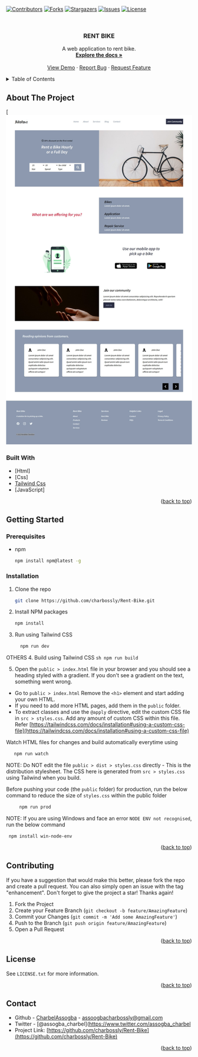 <div id="top"></div>

[![Contributors][contributors-shield]][contributors-url]
[![Forks][forks-shield]][forks-url]
[![Stargazers][stars-shield]][stars-url]
[![Issues][issues-shield]][issues-url]
[![License][license-shield]][license-url]




<br />
<div align="center">


  <h3 align="center">RENT BIKE</h3>

  <p align="center">
    A web application to rent bike.
    <br />
    <a href="https://github.com/charbossly/Rent-Bike"><strong>Explore the docs »</strong></a>
    <br />
    <br />
    <a href="https://charbossly.github.io/Rent-Bike/">View Demo</a>
    ·
    <a href="https://github.com/charbossly/Rent-Bike/issues">Report Bug</a>
    ·
    <a href="https://github.com/charbossly/Rent-Bike/issues">Request Feature</a>
  </p>
</div>



<!-- TABLE OF CONTENTS -->
<details>
  <summary>Table of Contents</summary>
  <ol>
    <li>
      <a href="#about-the-project">About The Project</a>
      <ul>
        <li><a href="#built-with">Built With</a></li>
      </ul>
    </li>
    <li>
      <a href="#getting-started">Getting Started</a>
      <ul>
        <li><a href="#prerequisites">Prerequisites</a></li>
        <li><a href="#installation">Installation</a></li>
      </ul>
    </li>
    <li><a href="#contributing">Contributing</a></li>
    <li><a href="#license">License</a></li>
    <li><a href="#contact">Contact</a></li>
  </ol>
</details>



<!-- ABOUT THE PROJECT -->
## About The Project

[![Product Name Screen Shot](./screenshot.png)


### Built With


* [Html]
* [Css]
* [Tailwind Css](https://tailwindcss.com/)
* [JavaScript]

<p align="right">(<a href="#top">back to top</a>)</p>



<!-- GETTING STARTED -->
## Getting Started

### Prerequisites

* npm
  ```sh
  npm install npm@latest -g
  ```

### Installation


1. Clone the repo
   ```sh
   git clone https://github.com/charbossly/Rent-Bike.git
   ```
2. Install NPM packages
   ```sh
   npm install
   ```
3.  Run using Tailwind CSS
      ```sh
        npm run dev
      ```

OTHERS
4.  Build using Tailwind CSS
    ```sh
        npm run build
     ```

5.  Open the `public > index.html` file in your browser and you should see a heading styled with a gradient. If you don't see a gradient on the text, something went wrong.

-   Go to `public > index.html` Remove the `<h1>` element and start adding your own HTML.
-   If you need to add more HTML pages, add them in the `public` folder.
-   To extract classes and use the `@apply` directive, edit the custom CSS file in `src > styles.css`. Add any amount of custom CSS within this file. Refer [https://tailwindcss.com/docs/installation#using-a-custom-css-file](https://tailwindcss.com/docs/installation#using-a-custom-css-file)

Watch HTML files for changes and build automatically everytime using
 ```sh
    npm run watch
```

NOTE: Do NOT edit the file `public > dist > styles.css` directly - This is the distribution stylesheet. The CSS here is generated from `src > styles.css` using Tailwind when you build.

Before pushing your code (the `public` folder) for production, run the below command to reduce the size of `styles.css` within the public folder
```sh
     npm run prod
```
NOTE: If you are using Windows and face an error `NODE ENV not recognised`, run the below command

     npm install win-node-env


<p align="right">(<a href="#top">back to top</a>)</p>






<!-- CONTRIBUTING -->
## Contributing


If you have a suggestion that would make this better, please fork the repo and create a pull request. You can also simply open an issue with the tag "enhancement".
Don't forget to give the project a star! Thanks again!

1. Fork the Project
2. Create your Feature Branch (`git checkout -b feature/AmazingFeature`)
3. Commit your Changes (`git commit -m 'Add some AmazingFeature'`)
4. Push to the Branch (`git push origin feature/AmazingFeature`)
5. Open a Pull Request

<p align="right">(<a href="#top">back to top</a>)</p>



<!-- LICENSE -->
## License

See `LICENSE.txt` for more information.

<p align="right">(<a href="#top">back to top</a>)</p>



<!-- CONTACT -->
## Contact

- Github - [CharbelAssogba](https://github.com/charbossly) - assoogbacharbossly@gmail.com
- Twitter - [@assogba_charbel](https://www.twitter.com/assogba_charbel
- Project Link: [https://github.com/charbossly/Rent-Bike](https://github.com/charbossly/Rent-Bike)

<p align="right">(<a href="#top">back to top</a>)</p>




<!-- MARKDOWN LINKS & IMAGES -->
<!-- https://www.markdownguide.org/basic-syntax/#reference-style-links -->
[contributors-shield]: https://img.shields.io/github/contributors/charbossly/Coals.svg?style=for-the-badge
[contributors-url]: https://github.com/charbossly/Coals/graphs/contributors
[forks-shield]: https://img.shields.io/github/forks/charbossly/Coals.svg?style=for-the-badge
[forks-url]: https://github.com/charbossly/Coals/network/members
[stars-shield]: https://img.shields.io/github/stars/charbossly/Coals.svg?style=for-the-badge
[stars-url]: https://github.com/charbossly/Coals/stargazers
[issues-shield]: https://img.shields.io/github/issues/charbossly/Coals.svg?style=for-the-badge
[issues-url]: https://github.com/charbossly/Coals/issues
[license-shield]: https://img.shields.io/github/license/charbossly/Coals.svg?style=for-the-badge
[license-url]: https://github.com/charbossly/Coals/blob/master/LICENSE.txt
[product-screenshot]: ./screenshot.png